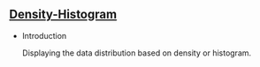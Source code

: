 ## [Density-Histogram](/basic/density-histogram)

- Introduction

  Displaying the data distribution based on density or histogram.
